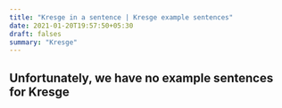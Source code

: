 ```yaml
---
title: "Kresge in a sentence | Kresge example sentences"
date: 2021-01-20T19:57:50+05:30
draft: falses
summary: "Kresge"
---
```

## Unfortunately, we have no example sentences for Kresge                 
